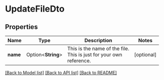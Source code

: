 # UpdateFileDto

## Properties

Name | Type | Description | Notes
------------ | ------------- | ------------- | -------------
**name** | Option<**String**> | This is the name of the file. This is just for your own reference. | [optional]

[[Back to Model list]](../README.md#documentation-for-models) [[Back to API list]](../README.md#documentation-for-api-endpoints) [[Back to README]](../README.md)



